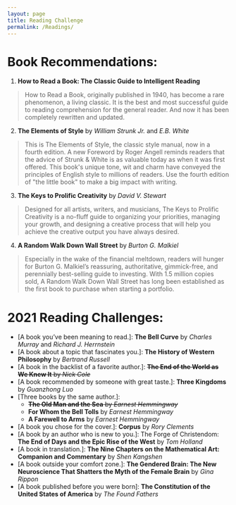 ```yaml
---
layout: page
title: Reading Challenge
permalink: /Readings/
---
```


# Book Recommendations:
1. **How to Read a Book: The Classic Guide to Intelligent Reading**
> How to Read a Book, originally published in 1940, has become a rare phenomenon, a living classic. It is the best and most successful guide to reading comprehension for the general reader. And now it has been completely rewritten and updated.

2. **The Elements of Style** by *William Strunk Jr.* and  *E.B. White*
> This is The Elements of Style, the classic style manual, now in a fourth edition. A new Foreword by Roger Angell reminds readers that the advice of Strunk & White is as valuable today as when it was first offered. This book's unique tone, wit and charm have conveyed the principles of English style to millions of readers. Use the fourth edition of "the little book" to make a big impact with writing.

3. **The Keys to Prolific Creativity** by *David V. Stewart*
> Designed for all artists, writers, and musicians, The Keys to Prolific Creativity is a no-fluff guide to organizing your priorities, managing your growth, and designing a creative process that will help you achieve the creative output you have always desired.


4. **A Random Walk Down Wall Street** by *Burton G. Malkiel*
> Especially in the wake of the financial meltdown, readers will hunger for Burton G. Malkiel’s reassuring, authoritative, gimmick-free, and perennially best-selling guide to investing. With 1.5 million copies sold, A Random Walk Down Wall Street has long been established as the first book to purchase when starting a portfolio.

# 2021 Reading Challenges:
- \[A book you’ve been meaning to read.\]:	**The Bell Curve** by *Charles Murray* and *Richard J. Herrnstein*
- \[A book about a topic that fascinates you.\]:	**The History of Western Philosophy** by *Bertrand Russell*
- \[A book in the backlist of a favorite author.\]:	~~**The End of the World as We Knew It** by *Nick Cole*~~
- \[A book recommended by someone with great taste.\]:	**Three Kingdoms** by *Guanzhong Luo*
- \[Three books by the same author.\]:
    - ~~**The Old Man and the Sea** by *Earnest Hemmingway*~~
    - **For Whom the Bell Tolls** by *Earnest Hemmingway*
    - **A Farewell to Arms** by *Earnest Hemmingway*
- \[A book you chose for the cover.\]:	**Corpus** by *Rory Clements*
- \[A book by an author who is new to you.\]:	The Forge of Christendom: **The End of Days and the Epic Rise of the West** by *Tom Holland*
- \[A book in translation.\]:	**The Nine Chapters on the Mathematical Art: Companion and Commentary** by *Shen Kangshen*
- \[A book outside your comfort zone.\]:	**The Gendered Brain: The New Neuroscience That Shatters the Myth of the Female Brain** by *Gina Rippon*
- \[A book published before you were born\]:	**The Constitution of the United States of America** by *The Found Fathers*
